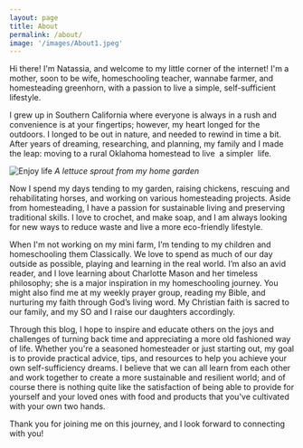 ```yaml
---
layout: page
title: About
permalink: /about/
image: '/images/About1.jpeg'
---
```


Hi there! I'm Natassia, and welcome to my little corner of the internet! I'm a mother, soon to be wife, homeschooling teacher, wannabe farmer, and homesteading greenhorn, with a passion to live a simple, self-sufficient lifestyle.

I grew up in Southern California where everyone is always in a rush and convenience is at your fingertips; however, my heart longed for the outdoors. I longed to be out in nature, and needed to rewind in time a bit. After years of dreaming, researching, and planning, my family and I made the leap: moving to a rural Oklahoma homestead to live  a simpler  life.

![Enjoy life]({{site.baseurl}}/images/About2.jpeg)
*A lettuce sprout from my home garden*

Now I spend my days tending to my garden, raising chickens, rescuing and rehabilitating horses, and working on various homesteading projects. Aside from homesteading, I have a passion for sustainable living and preserving traditional skills. I love to crochet, and make soap, and I am always looking for new ways to reduce waste and live a more eco-friendly lifestyle.

When I'm not working on my mini farm, I’m tending to my children and homeschooling them Classically. We love to spend as much of our day outside as possible, playing and learning in the real world. I’m also an avid reader, and I love learning about Charlotte Mason and her timeless philosophy; she is a major inspiration in my homeschooling journey. You might also find me at my weekly prayer group, reading my Bible, and nurturing my faith through God’s living word. My Christian faith is sacred to our family, and my SO and I raise our daughters accordingly.

Through this blog, I hope to inspire and educate others on the joys and challenges of turning back time and appreciating a more old fashioned way of life. Whether you're a seasoned homesteader or just starting out, my goal is to provide practical advice, tips, and resources to help you achieve your own self-sufficiency dreams. I believe that we can all learn from each other and work together to create a more sustainable and resilient world; and of course there is nothing quite like the satisfaction of being able to provide for yourself and your loved ones with food and products that you've cultivated with your own two hands.

Thank you for joining me on this journey, and I look forward to connecting with you!
